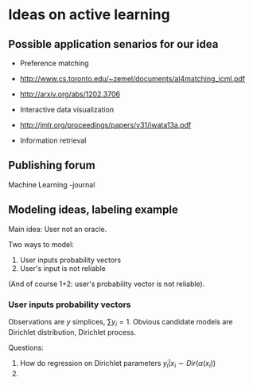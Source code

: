 # Ideas on active learning

## Possible application senarios for our idea

* Preference matching
 * http://www.cs.toronto.edu/~zemel/documents/al4matching_icml.pdf
 * http://arxiv.org/abs/1202.3706

* Interactive data visualization
 * http://jmlr.org/proceedings/papers/v31/iwata13a.pdf

* Information retrieval

## Publishing forum
Machine Learning -journal

## Modeling ideas, labeling example
Main idea: User not an oracle.

Two ways to model:
1. User inputs probability vectors
2. User's input is not reliable

(And of course 1+2: user's probability vector is not reliable).

### User inputs probability vectors

Observations are $y$ simplices, $\sum y_i=1$. Obvious candidate models are Dirichlet distribution,
 Dirichlet process.

Questions: 
1. How do regression on Dirichlet parameters $y_i | x_i \sim Dir(\alpha(x_i))$
2. 